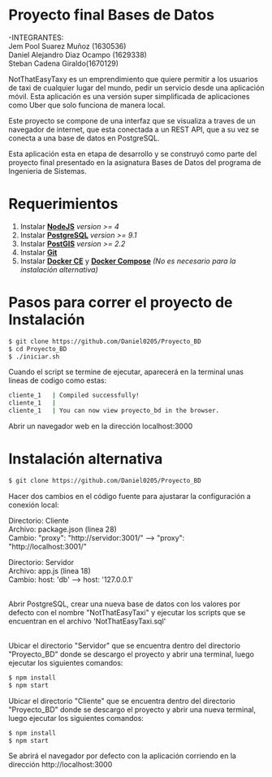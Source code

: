 # Proyecto final Bases de Datos

-INTEGRANTES:  
Jem Pool Suarez Muñoz (1630536)  
Daniel Alejandro Diaz Ocampo (1629338)  
Steban Cadena Giraldo(1670129)  

NotThatEasyTaxy es un emprendimiento que quiere permitir a los usuarios de taxi de cualquier lugar del mundo, pedir un servicio desde una aplicación móvil. Esta aplicación es una versión super simplificada de aplicaciones como Uber que solo funciona de manera local.

Este proyecto se compone de una interfaz que se visualiza a traves de un navegador de internet, que esta conectada a un REST API, que a su vez se conecta a una base de datos en PostgreSQL.

Esta aplicación esta en etapa de desarrollo y se construyó como parte del proyecto final presentado en la asignatura Bases de Datos del programa de Ingenieria de Sistemas.

# Requerimientos
1. Instalar [__NodeJS__](https://nodejs.org) *version >= 4*
2. Instalar [__PostgreSQL__](https://www.postgresql.org) *version >= 9.1*
3. Instalar [__PostGIS__](https://postgis.net/install/) *version >= 2.2*
4. Instalar [__Git__](https://git-scm.com/download/win)
5. Instalar [__Docker CE__](https://docs.docker.com/install/linux/docker-ce/ubuntu/) y [__Docker Compose__](https://docs.docker.com/compose/install/) *(No es necesario para la instalación alternativa)*

# Pasos para correr el proyecto  de Instalación
```bash
$ git clone https://github.com/Daniel0205/Proyecto_BD
$ cd Proyecto_BD
$ ./iniciar.sh
```
Cuando el script se termine de ejecutar, aparecerá en la terminal unas lineas de codigo como estas:
```bash
cliente_1   | Compiled successfully!
cliente_1   | 
cliente_1   | You can now view proyecto_bd in the browser.

```
Abrir un navegador web en la dirección localhost:3000

# Instalación alternativa 
```bash
$ git clone https://github.com/Daniel0205/Proyecto_BD
```
Hacer dos cambios en el código fuente para ajustarar la configuración a conexión local:

Directorio: Cliente <br /> 
Archivo: package.json (linea 28) <br /> 
Cambio: "proxy": "http://<span></span>servidor:3001/" --> "proxy": "http://<span></span>localhost:3001/" <br /> 

Directorio: Servidor <br />
Archivo: app.js (linea 18) <br />
Cambio: host: 'db' --> host: '127.0.0.1' <br /> <br /> 

Abrir PostgreSQL, crear una nueva base de datos con los valores por defecto con el nombre "NotThatEasyTaxi" y ejecutar los scripts que se encuentran en el archivo 'NotThatEasyTaxi.sql'<br /> <br />                  

Ubicar el directorio "Servidor" que se encuentra dentro del directorio "Proyecto_BD" donde se descargo el proyecto y abrir una terminal, luego ejecutar los siguientes comandos:
```bash
$ npm install
$ npm start
```
Ubicar el directorio "Cliente" que se encuentra dentro del directorio "Proyecto_BD" donde se descargo el proyecto y abrir una nueva terminal, luego ejecutar los siguientes comandos:
```bash
$ npm install
$ npm start
```
Se abrirá el navegador por defecto con la aplicación corriendo en la dirección http://localhost:3000 

